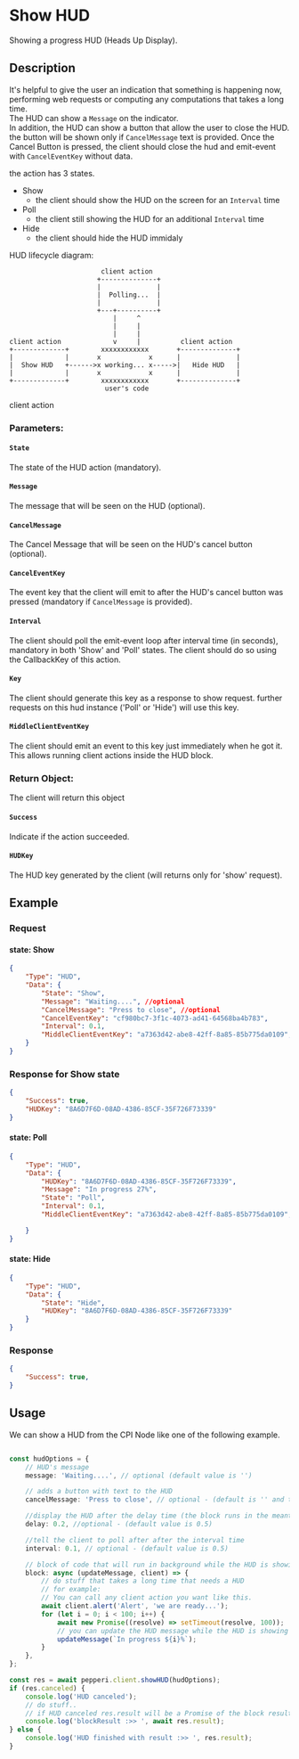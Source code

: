 # Show HUD 
Showing a progress HUD (Heads Up Display).

## Description
 It's helpful to give the user an indication that something is happening now,
performing web requests or computing any computations that takes a long time. \
The HUD can show a ```Message``` on the indicator.\
In addition, the HUD can show a button that allow the user to close the HUD. the button will be shown only if ```CancelMessage``` text is provided.
Once the Cancel Button is pressed, the client should close the hud and emit-event with ```CancelEventKey``` without data.

the action has 3 states. 
* Show 
    - the client should show the HUD on the screen for an ```Interval``` time
* Poll
    - the client still showing the HUD for an additional ```Interval``` time
* Hide
    - the client should hide the HUD immidaly    



HUD lifecycle diagram:
```                  
                       client action
                      +--------------+
                      |              |
                      |  Polling...  |
                      |              |
                      +---+----------+
                          |     ^
                          |     |
                          |     |
client action             v     |          client action
+-------------+        xxxxxxxxxxxx       +--------------+
|             |       x            x      |              |
|  Show HUD   +------>x working... x----->|   Hide HUD   |
|             |       x            x      |              |
+-------------+        xxxxxxxxxxxx       +--------------+
                        user's code
```

client action


### Parameters:

#### ```State```
The state of the HUD action (mandatory). 
#### ```Message```
The message that will be seen on the HUD (optional). 
#### ```CancelMessage```
The Cancel Message that will be seen on the HUD's cancel button (optional). 
#### ```CancelEventKey```
The event key that the client will emit to after the HUD's cancel button was pressed (mandatory if ```CancelMessage``` is provided). 
#### ```Interval```
The client should poll the emit-event loop after interval time (in seconds), mandatory in both 'Show' and 'Poll' states.
The client should do so using the CallbackKey of this action. 
#### ```Key```
The client should generate this key as a response to show request. further requests on this hud instance ('Poll' or 'Hide') will use this key.
#### ```MiddleClientEventKey```
The client should emit an event to this key just immediately when he got it.\
This allows running client actions inside the HUD block.

### Return Object:
The client will return this object

#### ```Success```
Indicate if the action succeeded.
#### ```HUDKey```
The HUD key generated by the client (will returns only for 'show' request).

## Example

### Request 
#### state: Show
```json
{
    "Type": "HUD",
    "Data": {
        "State": "Show",
        "Message": "Waiting....", //optional
        "CancelMessage": "Press to close", //optional
        "CancelEventKey": "cf980bc7-3f1c-4073-ad41-64568ba4b783",
        "Interval": 0.1,
        "MiddleClientEventKey": "a7363d42-abe8-42ff-8a85-85b775da0109",
    }
}
```
### Response for Show state
```json
{
    "Success": true,
    "HUDKey": "8A6D7F6D-08AD-4386-85CF-35F726F73339"
}

```
#### state: Poll
```json
{
    "Type": "HUD",
    "Data": {
        "HUDKey": "8A6D7F6D-08AD-4386-85CF-35F726F73339",
        "Message": "In progress 27%",
        "State": "Poll",
        "Interval": 0.1,
        "MiddleClientEventKey": "a7363d42-abe8-42ff-8a85-85b775da0109",

    }
}
```
#### state: Hide
```json
{
    "Type": "HUD",
    "Data": {
        "State": "Hide",
        "HUDKey": "8A6D7F6D-08AD-4386-85CF-35F726F73339"
    }
}
```

### Response
```json
{
    "Success": true,
}
```

## Usage
We can show a HUD from the CPI Node like one of the following example.

```typescript

const hudOptions = {
    // HUD's message
    message: 'Waiting....', // optional (default value is '')

    // adds a button with text to the HUD
    cancelMessage: 'Press to close', // optional - (default is '' and the botton is hidden)

    //display the HUD after the delay time (the block runs in the meantime)
    delay: 0.2, //optional - (default value is 0.5)

    //tell the client to poll after after the interval time
    interval: 0.1, // optional - (default value is 0.5)

    // block of code that will run in background while the HUD is showing.
    block: async (updateMessage, client) => {
        // do stuff that takes a long time that needs a HUD
        // for example:
        // You can call any client action you want like this.
        await client.alert('Alert', 'we are ready...');
        for (let i = 0; i < 100; i++) {
            await new Promise((resolve) => setTimeout(resolve, 100));
            // you can update the HUD message while the HUD is showing
            updateMessage(`In progress ${i}%`);
        }
    },
};

const res = await pepperi.client.showHUD(hudOptions);
if (res.canceled) {
    console.log('HUD canceled');
    // do stuff..
    // if HUD canceled res.result will be a Promise of the block result.
    console.log('blockResult :>> ', await res.result);
} else {
    console.log('HUD finished with result :>> ', res.result);
}
```